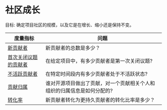 # 社区成长

目标: 确定项目社区的规模，以及它是在增长、缩小还是保持不变。

度量指标 | 问题
--- | ---
[新贡献者](new-contributors.md)| 新贡献者的总数是多少？
[首次关闭议题的贡献者](new-contributor-closing-issues.md) | 在给定项目中，有多少贡献者是第一次关闭议题?
[不活跃贡献者](inactive-contributors.md) | 在特定时间段内有多少贡献者处于不活跃状态?
[贡献归属](contribution-attribution.md) | 谁对开源项目做出了贡献，对一个贡献相关个人和组织的归属信息是如何分配的?
[转化率](conversion-rate.md) | 新贡献者转化为更持久贡献者的转化比率是多少？

